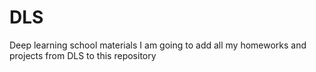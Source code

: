 # DLS
Deep learning school materials
I am going to add all my homeworks and projects from DLS to this repository
